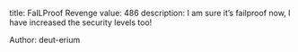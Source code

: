 title: FaILProof Revenge
value: 486
description: I am sure it’s failproof now, I have increased the security levels too!

Author: deut-erium